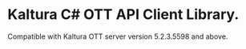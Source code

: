 # Kaltura C# OTT API Client Library.
Compatible with Kaltura OTT server version 5.2.3.5598 and above.
